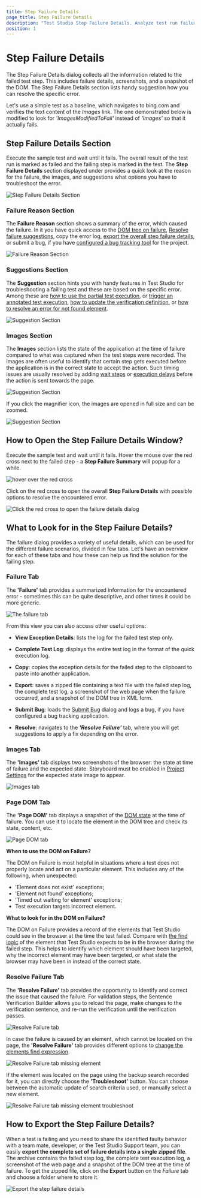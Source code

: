```yaml
---
title: Step Failure Details
page_title: Step Failure Details
description: "Test Studio Step Failure Details. Analyze test run failure. My test studio test failed. How to fix a failed test studio test. "
position: 1
---
```

# Step Failure Details

The Step Failure Details dialog collects all the information related to the failed test step. This includes failure details, screenshots, and a snapshot of the DOM. The Step Failure Details section lists handy suggestion how you can resolve the specific error.

Let's use a simple test as a baseline, which navigates to bing.com and verifies the text content of the _Images_ link. The one demonstrated below is modified to look for _'ImagesModifiedToFail'_ instead of _'Images'_ so that it actually fails.

## Step Failure Details Section

Execute the sample test and wait until it fails. The overall result of the test run is marked as failed and the failing step is marked in the test. The __Step Failure Details__ section displayed under provides a quick look at the reason for the failure, the images, and suggestions what options you have to troubleshoot the error.

![Step Failure Details Section][10]

### Failure Reason Section

The __Failure Reason__ section shows a summary of the error, which caused the failure. In it you have quick access to the [DOM tree on failure](#page-dom-tab), [Resolve failure suggestions](#resolve-failure-tab), copy the error log, [export the overall step failure details](#how-to-export-the-step-failure-details), or submit a bug, if you have [configured a bug tracking tool](/features/integration/bug-tracking/configuration) for the project.

![Failure Reason Section][11]

### Suggestions Section

The __Suggestion__ section hints you with handy features in Test Studio for troubleshooting a failing test and these are based on the specific error. Among these are <a href="/automated-tests/troubleshooting/use-partial-run" target="_blank">how to use the partial test execution</a>, or <a href="/automated-tests/troubleshooting/use-annotated-run" target="_blank">trigger an annotated test execution</a>, <a href="/automated-tests/troubleshooting/update-verification" target="_blank">how to update the verification definition</a>, or <a href="/automated-tests/troubleshooting/element-not-found" target="_blank">how to resolve an error for not found element</a>.

![Suggestion Section][12]

### Images Section

The __Images__ section lists the state of the application at the time of failure compared to what was captured when the test steps were recorded. The images are often useful to identify that certain step gets executed before the application is in the correct state to accept the action. Such timing issues are usually resolved by adding <a href="/features/recorder/advanced-recording-tools/element-steps/verifications/wait" target="_blank">wait steps</a> or <a href="/features/custom-steps/execution-delay" target="_blank">execution delays</a> before the action is sent towards the page.

![Suggestion Section][13]

If you click the magnifier icon, the images are opened in full size and can be zoomed.

![Suggestion Section][14]

## How to Open the Step Failure Details Window?

Execute the sample test and wait until it fails. Hover the mouse over the red cross next to the failed step - a **Step Failure Summary** will popup for a while.

![hover over the red cross][2]

Click on the red cross to open the overall **Step Failure Details** with possible options to resolve the encountered error.

![Click the red cross to open the failure details dialog][2a]

## What to Look for in the Step Failure Details?

The failure dialog provides a variety of useful details, which can be used for the different failure scenarios, divided in few tabs. Let's have an overview for each of these tabs and how these can help us find the solution for the failing step.

### Failure Tab

The **'Failure'** tab provides a summarized information for the encountered error - sometimes this can be quite descriptive, and other times it could be more generic.

![The failure tab][3]

From this view you can also access other useful options:

* **View Exception Details**: lists the log for the failed test step only.

* **Complete Test Log**: displays the entire test log in the format of the quick execution log.

* **Copy**: copies the exception details for the failed step to the clipboard to paste into another application.

* **Export**: saves a zipped file containing a text file with the failed step log, the complete test log, a screenshot of the web page when the failure occurred, and a snapshot of the DOM tree in XML form.

* **Submit Bug**: loads the <a href="/features/integration/bug-tracking/submit-bug" target="_blank">Submit Bug</a> dialog and logs a bug, if you have configured a bug tracking application.

* **Resolve**: navigates to the ***'Resolve Failure'*** tab, where you will get suggestions to apply a fix depending on the error.

### Images Tab

The **'Images'** tab displays two screenshots of the browser: the state at time of failure and the expected state. Storyboard must be enabled in <a href="/features/project-settings/recording-options" target="_blank">Project Settings</a> for the expected state image to appear.

![Images tab][4]

### Page DOM Tab

The **'Page DOM'** tab displays a snapshot of the <a href="/troubleshooting-guide/troubleshooting-tools-tg/using-the-dom-on-failure" target="_blank">DOM state</a> at the time of failure. You can use it to locate the element in the DOM tree and check its state, content, etc.

![Page DOM tab][5]

**When to use the DOM on Failure?**

The DOM on Failure is most helpful in situations where a test does not properly locate and act on a particular element. This includes any of the following, when unexpected:

- 'Element does not exist' exceptions;
- 'Element not found' exceptions;
- 'Timed out waiting for element' exceptions;
- Test execution targets incorrect element.

**What to look for in the DOM on Failure?**

The DOM on Failure provides a record of the elements that Test Studio could see in the browser at the time the test failed. Compare with <a href="/features/elements-explorer/find-element" target="_blank">the find logic</a> of the element that Test Studio expects to be in the browser during the failed step. This helps to identify which element should have been targeted, why the incorrect element may have been targeted, or what state the browser may have been in instead of the correct state.

### Resolve Failure Tab

The **'Resolve Failure'** tab provides the opportunity to identify and correct the issue that caused the failure. For validation steps, the Sentence Verification Builder allows you to reload the page, make changes to the verification sentence, and re-run the verification until the verification passes.

![Resolve Failure tab][6]

In case the failure is caused by an element, which cannot be located on the page, the **'Resolve Failure'** tab provides different options to <a href="/features/elements-explorer/find-element" target="_blank">change the elements find expression</a>.

![Resolve Failure tab missing element][7]

If the element was located on the page using the backup search recorded for it, you can directly choose the **'Troubleshoot'** button. You can choose between the automatic update of search criteria used, or manually select a new element.

![Resolve Failure tab missing element troubleshoot][8]

## How to Export the Step Failure Details?

When a test is failing and you need to share the identified faulty behavior with a team mate, developer, or the Test Studio Support team, you can easily __export the complete set of failure details into a single zipped file__. The archive contains the failed step log, the complete test execution log, a screenshot of the web page and a snapshot of the DOM tree at the time of failure. To get the zipped file, click on the __Export__ button on the _Failure_ tab and choose a folder where to store it.

![Export the step failure details][9]

[10]: /img/automated-tests/test-results/step-failure-details/new1.png
[11]: /img/automated-tests/test-results/step-failure-details/new2.png
[12]: /img/automated-tests/test-results/step-failure-details/new3.png
[13]: /img/automated-tests/test-results/step-failure-details/new4.png
[14]: /img/automated-tests/test-results/step-failure-details/new5.png

[1]: /img/automated-tests/test-results/step-failure-details/fig1.png
[2]: /img/automated-tests/test-results/new-step-failure-details/fig2.png
[2a]: /img/automated-tests/test-results/new-step-failure-details/fig2a.png
[3]: /img/automated-tests/test-results/step-failure-details/fig3.png
[4]: /img/automated-tests/test-results/step-failure-details/fig4.png
[5]: /img/automated-tests/test-results/step-failure-details/fig5.png
[6]: /img/automated-tests/test-results/step-failure-details/fig6.png
[7]: /img/automated-tests/test-results/step-failure-details/fig7.png
[8]: /img/automated-tests/test-results/step-failure-details/fig8.png
[9]: /img/automated-tests/test-results/step-failure-details/fig9.png